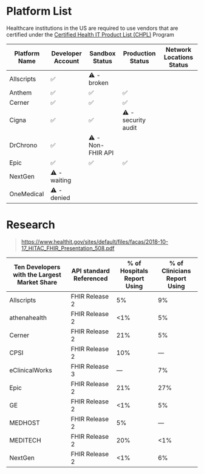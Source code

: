 # Platform List

Healthcare institutions in the US are required to use vendors that are certified under the [Certified Health IT Product List (CHPL)](https://chpl.healthit.gov/#/search) Program 

| Platform Name | Developer Account | Sandbox Status           | Production Status          | Network Locations Status | 
| --- | --- |--------------------------|----------------------------| --- |
| Allscripts | :white_check_mark: | :warning: - broken       |
| Anthem | :white_check_mark: | :white_check_mark:       | :white_check_mark:         |
| Cerner | :white_check_mark: | :white_check_mark:       | :white_check_mark:         |
| Cigna | :white_check_mark: | :white_check_mark:       | :warning: - security audit |
| DrChrono | :white_check_mark: | :warning: - Non-FHIR API | | |
| Epic | :white_check_mark: | :white_check_mark:       | :white_check_mark:         |
| NextGen | :warning: - waiting |                          | | |
| OneMedical | :warning: - denied |                          | | |









# Research

> https://www.healthit.gov/sites/default/files/facas/2018-10-17_HITAC_FHIR_Presentation_508.pdf

| Ten Developers with the Largest Market Share | API standard Referenced | % of Hospitals Report Using | % of Clinicians Report Using |
| --- |-------------------------| --- | --- |
| Allscripts | FHIR Release 2          | 5% | 9% |
| athenahealth | FHIR Release 2          | <1% | 5% |
| Cerner | FHIR Release 2          | 21% | 5% |
| CPSI | FHIR Release 2          | 10% | — |
| eClinicalWorks | FHIR Release 3          | — | 7% |
| Epic | FHIR Release 2 | 21% | 27% |
| GE | FHIR Release 2 | <1% | 5% |
| MEDHOST | FHIR Release 2 | 5% | — |
| MEDITECH | FHIR Release 2 | 20% | <1% |
| NextGen | FHIR Release 2 | <1% | 6% |


